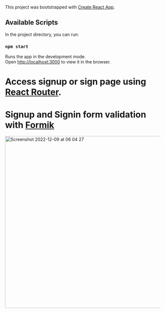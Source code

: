 This project was bootstrapped with [Create React App](https://github.com/facebook/create-react-app).

## Available Scripts

In the project directory, you can run:

### `npm start`

Runs the app in the development mode.<br />
Open [http://localhost:3000](http://localhost:3000) to view it in the browser.

# Access signup or sign page using [React Router](https://reactrouter.com/en/main). 
# Signup and Signin form validation with [Formik](https://formik.org/)


<img width="559" alt="Screenshot 2022-12-09 at 06 04 27" src="https://user-images.githubusercontent.com/28533287/206627962-33fd03a0-f490-46ce-bc53-905ec7917e87.png">
